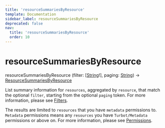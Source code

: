 ```yaml
---
title: 'resourceSummariesByResource'
template: Documentation
sidebar_label: resourceSummariesByResource
deprecated: false
nav:
  title: 'resourceSummariesByResource'
  order: 10
---
```


# resourceSummariesByResource

<div className="pb-4 font-roboto-slab text-lg"><span className="font-bold">resourceSummariesByResource</span> <span style={{'fontWeight':400,'fontSize':'0.85em'}}>(filter: [<a href="/guardrails/docs/reference/graphql/scalar/String">String</a>!], paging: <a href="/guardrails/docs/reference/graphql/scalar/String">String</a>) &rarr; <a href="/guardrails/docs/reference/graphql/object/ResourceSummariesByResource">ResourceSummariesByResource</a></span>
</div>



List summary information for `resources`, aggregated by `resource`, that match the optional `filter`, starting from the optional `paging` token. For more information, please see [Filters](https://turbot.com/guardrails/docs/reference/filter).

The results are limited to `resources` that you have `metadata` permissions to. `Metadata` permissions means any `resources` you have `Turbot/Metadata` permissions or above on. For more information, please see [Permissions](https://turbot.com/guardrails/docs/concepts/iam/permissions).